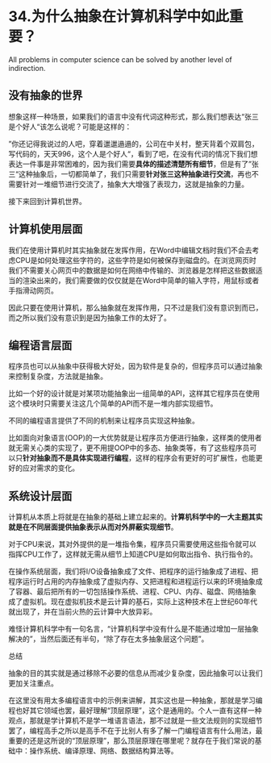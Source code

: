 # 34.为什么抽象在计算机科学中如此重要？

All problems in computer science can be solved by another level of indirection.

## 没有抽象的世界

想象这样一种场景，如果我们的语言中没有代词这种形式，那么我们想表达“张三是个好人“该怎么说呢？可能是这样的：&#x20;

”你还记得我说过的人吧，穿着邋邋遢遢的，公司在中关村，整天背着个双肩包，写代码的，天天996，这个人是个好人“，看到了吧，在没有代词的情况下我们想表达一件事是非常困难的，因为我们需要**具体的描述清楚所有细节**，但是有了”张三“这种抽象后，一切都简单了，我们只需要**针对张三这种抽象进行交流**，再也不需要针对一堆细节进行交流了，抽象大大增强了表现力，这就是抽象的力量。&#x20;

接下来回到计算机世界。

## 计算机使用层面&#x20;

我们在使用计算机时其实抽象就在发挥作用，在Word中编辑文档时我们不会去考虑CPU是如何处理这些字符的，这些字符是如何被保存到磁盘的。在浏览网页时我们不需要关心网页中的数据是如何在网络中传输的、浏览器是怎样把这些数据适当的渲染出来的，我们需要做的仅仅就是在Word中简单的输入字符，用鼠标或者手指滑动网页。&#x20;

因此只要在使用计算机，那么抽象就在发挥作用，只不过是我们没有意识到而已，而之所以我们没有意识到是因为抽象工作的太好了。&#x20;

## 编程语言层面&#x20;

程序员也可以从抽象中获得极大好处，因为软件是复杂的，但程序员可以通过抽象来控制复杂度，方法就是抽象。&#x20;

比如一个好的设计就是对某项功能抽象出一组简单的API，这样其它程序员在使用这个模块时只需要关注这几个简单的API而不是一堆内部实现细节。&#x20;

不同的编程语言提供了不同的机制来让程序员实现这种抽象。&#x20;

比如面向对象语言(OOP)的一大优势就是让程序员方便进行抽象，这样类的使用者就无需关心类的实现了，更不用提OOP中的多态、抽象类等，有了这些程序员可以只**针对抽象而不是具体实现进行编程**，这样的程序会有更好的可扩展性，也能更好的应对需求的变化。&#x20;

## 系统设计层面

计算机从本质上将就是在抽象的基础上建立起来的。**计算机科学中的一大主题其实就是在不同层面提供抽象表示从而对外屏蔽实现细节**。

对于CPU来说，其对外提供的是一堆指令集，程序员只需要使用这些指令就可以指挥CPU工作了，这样就无需从细节上知道CPU是如何取出指令、执行指令的。&#x20;

在操作系统层面，我们将I/O设备抽象成了文件、把程序的运行抽象成了进程、把程序运行时占用的内存抽象成了虚拟内存、又把进程和进程运行以来的环境抽象成了容器、最后把所有的一切包括操作系统、进程、CPU、内存、磁盘、网络抽象成了虚拟机。现在虚拟机技术是云计算的基石，实际上这种技术在上世纪60年代就出现了，并在当前火热的云计算中大放异彩。&#x20;

难怪计算机科学中有一句名言，“计算机科学中没有什么是不能通过增加一层抽象解决的”，当然后面还有半句，“除了存在太多抽象层这个问题”。&#x20;

总结&#x20;

抽象的目的其实就是通过移除不必要的信息从而减少复杂度，因此抽象可以让我们更加关注重点。&#x20;

在这里没有用太多编程语言中的示例来讲解，其实这也是一种抽象，那就是学习编程也好其它领域也罢，最好理解“顶层原理”，这个是通用的。个人一直有这样一种观点，那就是学计算机不是学一堆语言语法，那不过就是一些文法规则的实现细节罢了，编程高手之所以是高手不在于比别人有多了解一门编程语言有什么用法，最重要的还是这所说的“顶层原理”，那么顶层原理在哪里呢？就存在于我们常说的基础中：操作系统、编译原理、网络、数据结构算法等。













